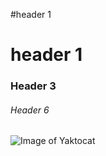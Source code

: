 #header 1
# header 1
### Header 3
###### Header 6

![Image of Yaktocat](https://octodex.github.com/images/yaktocat.png)

